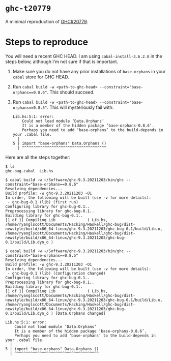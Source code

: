 # `ghc-t20779`

A minimal reproduction of [GHC#20779](https://gitlab.haskell.org/ghc/ghc/-/issues/20779).

# Steps to reproduce

You will need a recent GHC HEAD. I am using `cabal-install-3.6.2.0` in the steps below, although I'm not sure if that is important.

1. Make sure you do not have any prior installations of `base-orphans` in your `cabal` store for GHC HEAD.
2. Run `cabal build -w <path-to-ghc-head> --constraint="base-orphans==0.8.6"`. This should succeed.
3. Run `cabal build -w <path-to-ghc-head> --constraint="base-orphans==0.8.5"`. This will mysteriously fail with:

   ```
   Lib.hs:5:1: error:
       Could not load module ‘Data.Orphans’
       It is a member of the hidden package ‘base-orphans-0.8.6’.
       Perhaps you need to add ‘base-orphans’ to the build-depends in your .cabal file.
     |
   5 | import "base-orphans" Data.Orphans ()
     | ^^^^^^^^^^^^^^^^^^^^^^^^^^^^^^^^^^^^^
   ```

Here are all the steps together:

```
$ ls
ghc-bug.cabal  Lib.hs

$ cabal build -w ~/Software/ghc-9.3.20211203/bin/ghc --constraint="base-orphans==0.8.6"
Resolving dependencies...
Build profile: -w ghc-9.3.20211203 -O1
In order, the following will be built (use -v for more details):
 - ghc-bug-0.1 (lib) (first run)
Configuring library for ghc-bug-0.1..
Preprocessing library for ghc-bug-0.1..
Building library for ghc-bug-0.1..
[1 of 1] Compiling Lib              ( Lib.hs, /home/ryanglscott/Documents/Hacking/Haskell/ghc-bug/dist-newstyle/build/x86_64-linux/ghc-9.3.20211203/ghc-bug-0.1/build/Lib.o, /home/ryanglscott/Documents/Hacking/Haskell/ghc-bug/dist-newstyle/build/x86_64-linux/ghc-9.3.20211203/ghc-bug-0.1/build/Lib.dyn_o )

$ cabal build -w ~/Software/ghc-9.3.20211203/bin/ghc --constraint="base-orphans==0.8.5"
Resolving dependencies...
Build profile: -w ghc-9.3.20211203 -O1
In order, the following will be built (use -v for more details):
 - ghc-bug-0.1 (lib) (configuration changed)
Configuring library for ghc-bug-0.1..
Preprocessing library for ghc-bug-0.1..
Building library for ghc-bug-0.1..
[1 of 1] Compiling Lib              ( Lib.hs, /home/ryanglscott/Documents/Hacking/Haskell/ghc-bug/dist-newstyle/build/x86_64-linux/ghc-9.3.20211203/ghc-bug-0.1/build/Lib.o, /home/ryanglscott/Documents/Hacking/Haskell/ghc-bug/dist-newstyle/build/x86_64-linux/ghc-9.3.20211203/ghc-bug-0.1/build/Lib.dyn_o ) [Data.Orphans changed]

Lib.hs:5:1: error:
    Could not load module ‘Data.Orphans’
    It is a member of the hidden package ‘base-orphans-0.8.6’.
    Perhaps you need to add ‘base-orphans’ to the build-depends in your .cabal file.
  |
5 | import "base-orphans" Data.Orphans ()
  | ^^^^^^^^^^^^^^^^^^^^^^^^^^^^^^^^^^^^^
```
